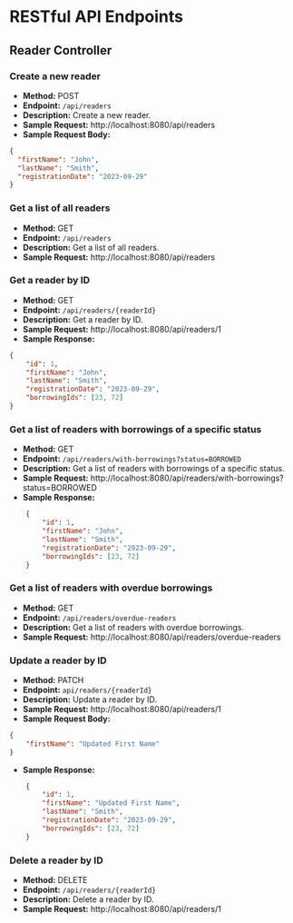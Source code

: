 # RESTful API Endpoints

## Reader Controller

### Create a new reader
- **Method:** POST  
- **Endpoint:** `/api/readers`  
- **Description:** Create a new reader.  
- **Sample Request:** http://localhost:8080/api/readers
- **Sample Request Body:**
```json
{
  "firstName": "John",
  "lastName": "Smith",
  "registrationDate": "2023-09-29"
}
```

### Get a list of all readers
- **Method:** GET  
- **Endpoint:** `/api/readers`  
- **Description:** Get a list of all readers.
- **Sample Request:** http://localhost:8080/api/readers

### Get a reader by ID
- **Method:** GET  
- **Endpoint:** `/api/readers/{readerId}`  
- **Description:** Get a reader by ID.  
- **Sample Request:** http://localhost:8080/api/readers/1  
- **Sample Response:**
```json
{
    "id": 1,
    "firstName": "John",
    "lastName": "Smith",
    "registrationDate": "2023-09-29",
    "borrowingIds": [23, 72]
}
```

### Get a list of readers with borrowings of a specific status

- **Method:** GET
- **Endpoint:** `/api/readers/with-borrowings?status=BORROWED`
- **Description:** Get a list of readers with borrowings of a specific status.
- **Sample Request:** http://localhost:8080/api/readers/with-borrowings?status=BORROWED
- **Sample Response:**
```json
    {
        "id": 1,
        "firstName": "John",
        "lastName": "Smith",
        "registrationDate": "2023-09-29",
        "borrowingIds": [23, 72]
    }
```

### Get a list of readers with overdue borrowings
- **Method:** GET  
- **Endpoint:** `/api/readers/overdue-readers`  
- **Description:** Get a list of readers with overdue borrowings.
- **Sample Request:** http://localhost:8080/api/readers/overdue-readers

### Update a reader by ID
- **Method:** PATCH  
- **Endpoint:** `api/readers/{readerId}`  
- **Description:** Update a reader by ID.  
- **Sample Request:** http://localhost:8080/api/readers/1  
- **Sample Request Body:**
```json
{
    "firstName": "Updated First Name"
}
```
- **Sample Response:**
```json
    {
        "id": 1,
        "firstName": "Updated First Name",
        "lastName": "Smith",
        "registrationDate": "2023-09-29",
        "borrowingIds": [23, 72]
    }
```

### Delete a reader by ID
- **Method:** DELETE  
- **Endpoint:** `/api/readers/{readerId}`  
- **Description:** Delete a reader by ID.  
- **Sample Request:** http://localhost:8080/api/readers/1